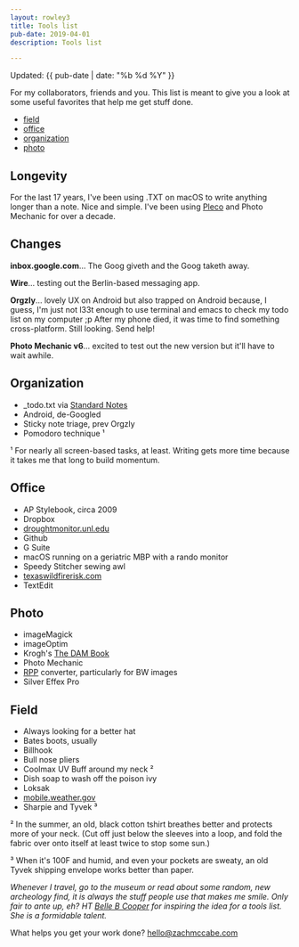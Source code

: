 ```yaml
---
layout: rowley3
title: Tools list
pub-date: 2019-04-01
description: Tools list

---
```



Updated: {{ pub-date | date: "%b %d %Y" }}

For my collaborators, friends and you. This list is meant to give you a look at some useful favorites that help me get stuff done.



+ [field](https://www.zachmccabe.com/tools.html#field)
+ [office](https://www.zachmccabe.com/tools.html#office)
+ [organization](https://www.zachmccabe.com/tools.html#organization) 
+ [photo](https://www.zachmccabe.com/tools.html#photo)



## Longevity

For the last 17 years, I've been using .TXT on macOS to write anything longer than a note. Nice and simple. I've been using [Pleco](https://www.pleco.com) and Photo Mechanic for over a decade.




## Changes

**inbox.google.com**… The Goog giveth and the Goog taketh away.

**Wire**… testing out the Berlin-based messaging app.

**Orgzly**… lovely UX on Android but also trapped on Android because, I guess, I'm just not l33t enough to use terminal and emacs to check my todo list on my computer ;p After my phone died, it was time to find something cross-platform. Still looking. Send help!

**Photo Mechanic v6**… excited to test out the new version but it'll have to wait awhile.



## Organization

+ _todo.txt via [Standard Notes](https://www.standardnotes.org)
+ Android, de-Googled
+ Sticky note triage, prev Orgzly
+ Pomodoro technique &sup1;

&sup1; For nearly all screen-based tasks, at least. Writing gets more time because it takes me that long to build momentum.



## Office

+ AP Stylebook, circa 2009
+ Dropbox
+ [droughtmonitor.unl.edu](https://droughtmonitor.unl.edu/CurrentMap/StateDroughtMonitor.aspx?TX)
+ Github
+ G Suite
+ macOS running on a geriatric MBP with a rando monitor
+ Speedy Stitcher sewing awl
+ [texaswildfirerisk.com](https://texaswildfirerisk.com/Map/Public/)
+ TextEdit



## Photo

+ imageMagick
+ imageOptim
+ Krogh's [The DAM Book](https://www.thedambook.com)
+ Photo Mechanic
+ [RPP](http://www.raw-photo-processor.com) converter, particularly for BW images
+ Silver Effex Pro



## Field

+ Always looking for a better hat
+ Bates boots, usually
+ Billhook
+ Bull nose pliers
+ Coolmax UV Buff around my neck &sup2;
+ Dish soap to wash off the poison ivy
+ Loksak
+ [mobile.weather.gov](https://mobile.weather.gov/)
+ Sharpie and Tyvek &sup3;


&sup2; In the summer, an old, black cotton tshirt breathes better and protects more of your neck. (Cut off just below the sleeves into a loop, and fold the fabric over onto itself at least twice to stop some sun.)

&sup3; When it's 100F and humid, and even your pockets are sweaty, an old Tyvek shipping envelope works better than paper.

_Whenever I travel, go to the museum or read about some random, new archeology find, it is always the stuff people use that makes me smile. Only fair to ante up, eh? HT [Belle B Cooper](http://bellebcooper.com/) for inspiring the idea for a tools list. She is a formidable talent._


What helps you get your work done? [hello@zachmccabe.com](mailto:hello@zachmccabe.com)
